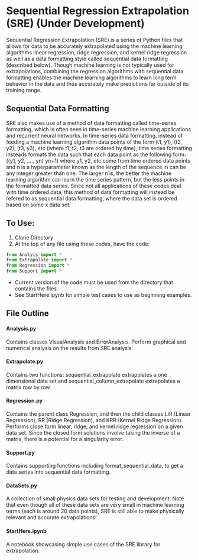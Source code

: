 # Sequential Regression Extrapolation (SRE) (Under Development)

Sequential Regression Extrapolation (SRE) is a series of Python files that allows for data to be accurately extrapolated using the machine learning algorithms linear regression, ridge regression, and kernel ridge regression as well as a data formatting style called sequential data formatting (described below).  Though machine learning is not typically used for extrapolations, combining the regression algorithms with sequential data formatting enables the machine learning algorithms to learn long term behavior in the data and thus accurately make predictions far outside of its training range.  

## Sequential Data Formatting

SRE also makes use of a method of data formatting called time-series formatting, which is often seen in time-series machine learning applications and recurrent neural networks.  In time-series data formatting, instead of feeding a machine learning algorithm data points of the form (t1, y1), (t2, y2), (t3, y3), etc (where t1, t2, t3 are ordered by time), time series formatting insteads formats the data such that each data point as the following form: ((y1, y2, ...., yn) yn+1) where y1, y2, etc come from time ordered data points and n is a hyperparameter known as the length of the sequence.  n can be any integer greater than one.  The larger n is, the better the machine learning algorithm can learn the time series pattern, but the less points in the formatted data series.  Since not all applications of these codes deal with time ordered data, this method of data formatting will instead be refered to as sequential data formatting, where the data set is ordered based on some x data set.

## To Use:
1. Clone Directory
2. At the top of any file using these codes, have the code:
```python
from Analyis import *
from Extrapolate import *
from Regression import *
from Support import *
```
* Current version of the code must be used from the directory that contains the files.
* See StartHere.ipynb for simple test cases to use as beginning examples.

## File Outline

#### **Analysis.py**
Contains classes VisualAnalysis and ErrorAnalysis.  Perform graphical and numerical analysis on the results from SRE analysis.
#### **Extrapolate.py**
Contains two functions: sequential_extrapolate extrapolates a one dimensional data set and sequential_column_extrapolate extrapolates a matrix row by row
#### **Regression.py**
Contains the parent class Regression, and then the child classes LiR (Linear Regression), RR (Ridge Regression), and KRR (Kernel Ridge Regression).  Performs close form linear, ridge, and kernel ridge regression on a given data set.  Since the closed form solutions involve taking the inverse of a matrix, there is a potential for a singularity error.
#### **Support.py**
Contains supporting functions including format_sequential_data, to get a data series into sequential data formatting.
#### **DataSets.py**
A collection of small physics data sets for testing and development.  Note that even though all of these data sets are very small in machine learning terms (each is around 20 data points), SRE is still able to make physically relevant and accurate extrapolations!
#### **StartHere.ipynb**
A notebook showcasing simple use cases of the SRE library for extrapolation.


